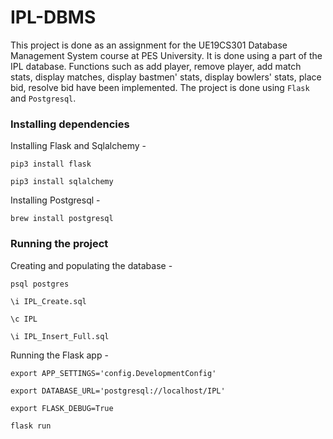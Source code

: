 # IPL-DBMS
This project is done as an assignment for the UE19CS301 Database Management System course at PES University. It is done using a part of the IPL database. Functions such as add player, remove player, add match stats, display matches, display bastmen' stats, display bowlers' stats, place bid, resolve bid have been implemented. The project is done using `Flask` and `Postgresql`. 

### Installing dependencies
Installing Flask and Sqlalchemy -

`pip3 install flask`

`pip3 install sqlalchemy`

Installing Postgresql - 

`brew install postgresql`

### Running the project
Creating and populating the database - 

`psql postgres`

`\i IPL_Create.sql`

`\c IPL`

`\i IPL_Insert_Full.sql`

Running the Flask app -

`export APP_SETTINGS='config.DevelopmentConfig'`

`export DATABASE_URL='postgresql://localhost/IPL'`

`export FLASK_DEBUG=True`

`flask run`